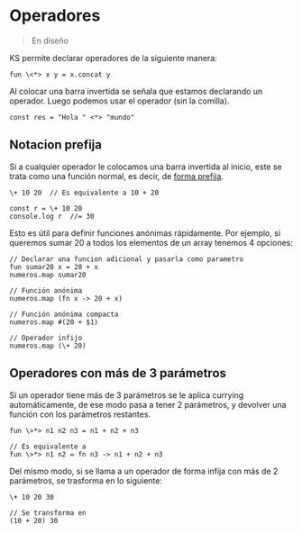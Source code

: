 # Operadores

> En diseño

KS permite declarar operadores de la siguiente manera:

```
fun \<*> x y = x.concat y 
```

Al colocar una barra invertida se señala que estamos declarando un operador.
Luego podemos usar el operador (sin la comilla).

```
const res = "Hola " <*> "mundo"
```

## Notacion prefija

Si a cualquier operador le colocamos una barra invertida al inicio, este se trata
como una función normal, es decir, de [forma prefija](https://es.wikipedia.org/wiki/Notaci%C3%B3n_polaca).

```
\+ 10 20  // Es equivalente a 10 + 20

const r = \+ 10 20
console.log r  //= 30
```

Esto es útil para definir funciones anónimas rápidamente. Por ejemplo, si queremos sumar
20 a todos los elementos de un array tenemos 4 opciones:

```
// Declarar una funcion adicional y pasarla como parametro
fun sumar20 x = 20 + x
numeros.map sumar20

// Función anónima
numeros.map (fn x -> 20 + x)

// Función anónima compacta
numeros.map #(20 + $1)

// Operador infijo
numeros.map (\+ 20)
```

## Operadores con más de 3 parámetros

Si un operador tiene más de 3 parámetros se le aplica currying automáticamente,
de ese modo pasa a tener 2 parámetros, y devolver una función con los parámetros restantes.

```
fun \>*> n1 n2 n3 = n1 + n2 + n3

// Es equivalente a
fun \>*> n1 n2 = fn n3 -> n1 + n2 + n3
```

Del mismo modo, si se llama a un operador de forma infija con más de 2 parámetros, se trasforma
en lo siguiente:

```
\+ 10 20 30

// Se transforma en
(10 + 20) 30
```
